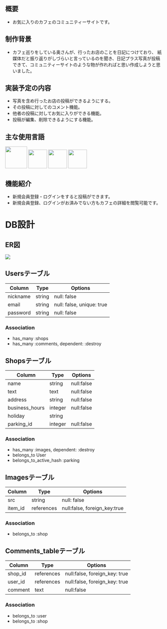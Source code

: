 ## 概要
- お気に入りのカフェのコミュニティーサイトです。

## 制作背景
- カフェ巡りをしている奥さんが、行ったお店のことを日記につけており、
紙媒体だと振り返りがしづらいと言っているのを聞き、日記プラス写真が投稿できて、コミュニティーサイトのような物が作れればと思い作成しようと思いました。

## 実装予定の内容
- 写真を含め行ったお店の投稿ができるようにする。
- その投稿に対してのコメント機能。
- 他者の投稿に対してお気に入りができる機能。
- 投稿が編集、削除できるようにする機能。
 

## 主な使用言語
<a><img src="https://github.com/rhyth09/fleamarket_sample_80e/blob/master/71774533-1ddf1780-2fb4-11ea-8560-753bed352838.png" width="70px;" /></a> <!-- rubyのロゴ -->
<a><img src="https://github.com/rhyth09/fleamarket_sample_80e/blob/master/71774548-731b2900-2fb4-11ea-99ba-565546c5acb4.png" height="60px;" /></a> <!-- RubyOnRailsのロゴ -->
<a><img src="https://github.com/rhyth09/fleamarket_sample_80e/blob/master/71774618-b32edb80-2fb5-11ea-9050-d5929a49e9a5.png" height="60px;" /></a> <!-- Hamlのロゴ -->
<a><img src="https://github.com/rhyth09/fleamarket_sample_80e/blob/master/71774644-115bbe80-2fb6-11ea-822c-568eabde5228.png" height="60px" /></a> <!-- Scssのロゴ -->
<!-- <a><img src="https://github.com/rhyth09/fleamarket_sample_80e/blob/master/javascript_eyecatch.jpg" height="65px;" /></a> Javascriptのロゴ -->

## 機能紹介
- 新規会員登録・ログインをすると投稿ができます。
- 新規会員登録、ログインがお済みでない方もカフェの詳細を閲覧可能です。

# DB設計

## ER図
<img src="https://user-images.githubusercontent.com/67771587/91630191-613a3a80-ea0a-11ea-8b5a-2b0542f09c5d.png" />

## Usersテーブル
|Column|Type|Options|
|------|----|-------|
|nickname|string|null: false|
|email|string|null: false, unique: true|
|password|string|null: false|
### Association
- has_many :shops
- has_many :comments, dependent: :destroy

## Shopsテーブル
|Column|Type|Options|
|------|----|-------|
|name|string|null:false|
|text|text|null:false|
|address|string|null:false|
|business_hours|integer|null:false|
|holiday|string||
|parking_id|integer|null:false|
### Association
- has_many :images, dependent: :destroy
- belongs_to User
- belongs_to_active_hash :parking

## Imagesテーブル
|Column|Type|Options|
|------|----|-------|
|src|string|null: false|
|item_id|references|null:false, foreign_key:true|
### Association
- belongs_to :shop

## Comments_tableテーブル
|Column|Type|Options|
|------|----|-------|
|shop_id|references|null:false, foreign_key: true|
|user_id|references|null:false, foreign_key: true|
|comment|text|null:false|
### Association
- belongs_to :user
- belongs_to :shop